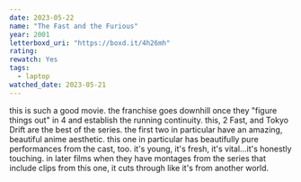 ```yaml
---
date: 2023-05-22
name: "The Fast and the Furious"
year: 2001
letterboxd_uri: "https://boxd.it/4h26mh"
rating: 
rewatch: Yes
tags:
  - laptop
watched_date: 2023-05-21
---
```


this is such a good movie. the franchise goes downhill once they "figure things out" in 4 and establish the running continuity. this, 2 Fast, and Tokyo Drift are the best of the series. the first two in particular have an amazing, beautiful anime aesthetic. this one in particular has beautifully pure performances from the cast, too. it's young, it's fresh, it's vital...it's honestly touching. in later films when they have montages from the series that include clips from this one, it cuts through like it's from another world.
